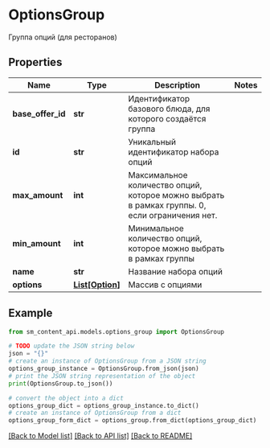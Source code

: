 # OptionsGroup

Группа опций (для ресторанов)

## Properties

Name | Type | Description | Notes
------------ | ------------- | ------------- | -------------
**base_offer_id** | **str** | Идентификатор базового блюда, для которого создаётся группа | 
**id** | **str** | Уникальный идентификатор набора опций | 
**max_amount** | **int** | Максимальное количество опций, которое можно выбрать в рамках группы. 0, если ограничения нет. | 
**min_amount** | **int** | Минимальное количество опций, которое можно выбрать в рамках группы | 
**name** | **str** | Название набора опций | 
**options** | [**List[Option]**](Option.md) | Массив с опциями | 

## Example

```python
from sm_content_api.models.options_group import OptionsGroup

# TODO update the JSON string below
json = "{}"
# create an instance of OptionsGroup from a JSON string
options_group_instance = OptionsGroup.from_json(json)
# print the JSON string representation of the object
print(OptionsGroup.to_json())

# convert the object into a dict
options_group_dict = options_group_instance.to_dict()
# create an instance of OptionsGroup from a dict
options_group_form_dict = options_group.from_dict(options_group_dict)
```
[[Back to Model list]](../README.md#documentation-for-models) [[Back to API list]](../README.md#documentation-for-api-endpoints) [[Back to README]](../README.md)



